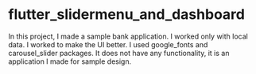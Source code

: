 # flutter_slidermenu_and_dashboard

In this project, I made a sample bank application.
I worked only with local data.
I worked to make the UI better.
I used google_fonts and carousel_slider packages.
It does not have any functionality, it is an application I made for sample design.
